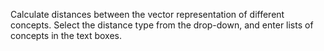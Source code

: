Calculate distances between the vector representation of different concepts. Select the distance type from the drop-down, and enter lists of concepts in the text boxes.
